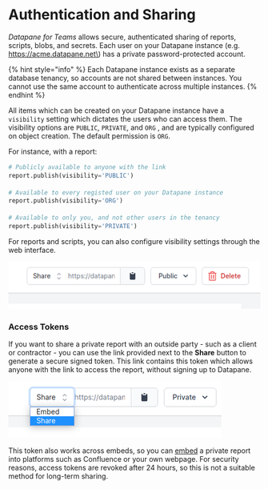 # Authentication and Sharing

_Datapane for Teams_ allows secure, authenticated sharing of reports, scripts, blobs, and secrets. Each user on your Datapane instance \(e.g. https://acme.datapane.net\) has a private password-protected account.

{% hint style="info" %}
Each Datapane instance exists as a separate database tenancy, so accounts are not shared between instances. You cannot use the same account to authenticate across multiple instances.
{% endhint %}

All items which can be created on your Datapane instance have a `visibility` setting which dictates the users who can access them. The visibility options are `PUBLIC`, `PRIVATE`, and `ORG` , and are typically configured on object creation. The default permission is `ORG`.

For instance, with a report:

```python
# Publicly available to anyone with the link
report.publish(visibility='PUBLIC')

# Available to every registed user on your Datapane instance
report.publish(visibility='ORG')

# Available to only you, and not other users in the tenancy
report.publish(visibility='PRIVATE')
```

For reports and scripts, you can also configure visibility settings through the web interface.

![](../.gitbook/assets/image%20%2898%29.png)

### Access Tokens

If you want to share a private report with an outside party - such as a client or contractor - you can use the link provided next to the **Share** button to generate a secure signed token. This link contains this token which allows anyone with the link to access the report, without signing up to Datapane.

![](../.gitbook/assets/image%20%2897%29.png)

This token also works across embeds, so you can [embed](../tutorials/embedding-reports-in-social-platforms.md#business-tooling) a private report into platforms such as Confluence or your own webpage. For security reasons, access tokens are revoked after 24 hours, so this is not a suitable method for long-term sharing.

